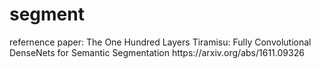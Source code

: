 # segment
<p>
  refernence paper:
  The One Hundred Layers Tiramisu: Fully Convolutional DenseNets for Semantic Segmentation
  https://arxiv.org/abs/1611.09326
<p>
